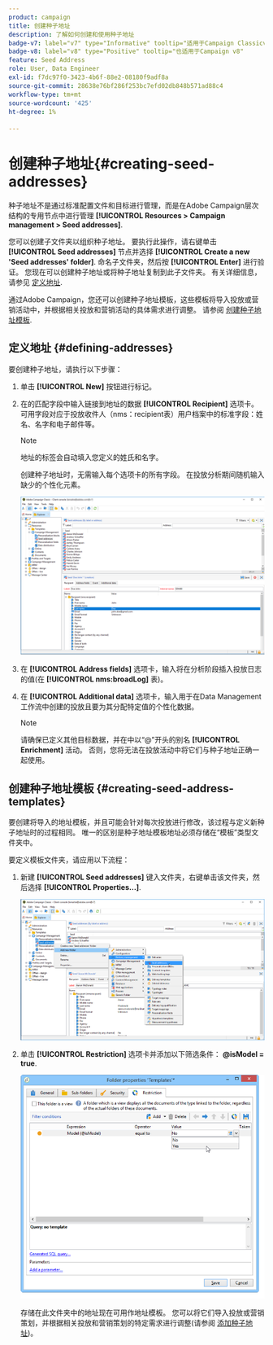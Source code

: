 ```yaml
---
product: campaign
title: 创建种子地址
description: 了解如何创建和使用种子地址
badge-v7: label="v7" type="Informative" tooltip="适用于Campaign Classicv7"
badge-v8: label="v8" type="Positive" tooltip="也适用于Campaign v8"
feature: Seed Address
role: User, Data Engineer
exl-id: f7dc97f0-3423-4b6f-88e2-08180f9adf8a
source-git-commit: 28638e76bf286f253bc7efd02db848b571ad88c4
workflow-type: tm+mt
source-wordcount: '425'
ht-degree: 1%

---
```


# 创建种子地址{#creating-seed-addresses}

种子地址不是通过标准配置文件和目标进行管理，而是在Adobe Campaign层次结构的专用节点中进行管理 **[!UICONTROL Resources > Campaign management > Seed addresses]**.

您可以创建子文件夹以组织种子地址。 要执行此操作，请右键单击 **[!UICONTROL Seed addresses]** 节点并选择 **[!UICONTROL Create a new 'Seed addresses' folder]**. 命名子文件夹，然后按 **[!UICONTROL Enter]** 进行验证。 您现在可以创建种子地址或将种子地址复制到此子文件夹。 有关详细信息，请参见 [定义地址](#defining-addresses).

通过Adobe Campaign，您还可以创建种子地址模板，这些模板将导入投放或营销活动中，并根据相关投放和营销活动的具体需求进行调整。 请参阅 [创建种子地址模板](#creating-seed-address-templates).

## 定义地址 {#defining-addresses}

要创建种子地址，请执行以下步骤：

1. 单击 **[!UICONTROL New]** 按钮进行标记。
1. 在的匹配字段中输入链接到地址的数据 **[!UICONTROL Recipient]** 选项卡。 可用字段对应于投放收件人（nms：recipient表）用户档案中的标准字段：姓名、名字和电子邮件等。

   >[!NOTE]
   >
   >地址的标签会自动填入您定义的姓氏和名字。
   >
   >创建种子地址时，无需输入每个选项卡的所有字段。 在投放分析期间随机输入缺少的个性化元素。

   ![](assets/s_ncs_user_seedlist_new_address.png)

1. 在 **[!UICONTROL Address fields]** 选项卡，输入将在分析阶段插入投放日志的值(在 **[!UICONTROL nms:broadLog]** 表)。

1. 在 **[!UICONTROL Additional data]** 选项卡，输入用于在Data Management工作流中创建的投放且要为其分配特定值的个性化数据。

   >[!NOTE]
   >
   >请确保已定义其他目标数据，并在中以“@”开头的别名 **[!UICONTROL Enrichment]** 活动。 否则，您将无法在投放活动中将它们与种子地址正确一起使用。

## 创建种子地址模板 {#creating-seed-address-templates}

要创建将导入的地址模板，并且可能会针对每次投放进行修改，该过程与定义新种子地址时的过程相同。 唯一的区别是种子地址模板地址必须存储在“模板”类型文件夹中。

要定义模板文件夹，请应用以下流程：

1. 新建 **[!UICONTROL Seed addresses]** 键入文件夹，右键单击该文件夹，然后选择 **[!UICONTROL Properties...]**.

   ![](assets/s_ncs_user_seedlist_template_folder.png)

1. 单击 **[!UICONTROL Restriction]** 选项卡并添加以下筛选条件： **@isModel = true**.

   ![](assets/s_ncs_user_seedlist_folder_is_model.png)

   存储在此文件夹中的地址现在可用作地址模板。 您可以将它们导入投放或营销策划，并根据相关投放和营销策划的特定需求进行调整(请参阅 [添加种子地址](adding-seed-addresses.md))。
